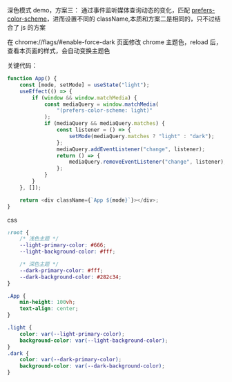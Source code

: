 深色模式 demo，方案三：
通过事件监听媒体查询动态的变化，匹配
[prefers-color-scheme](https://developer.mozilla.org/zh-CN/docs/Web/CSS/@media/prefers-color-scheme)，进而设置不同的 className,本质和方案二是相同的，只不过结合了 js 的方案

在 chrome://flags/#enable-force-dark 页面修改 chrome 主题色，reload 后，查看本页面的样式，会自动变换主题色

关键代码：

```javascript
function App() {
    const [mode, setMode] = useState("light");
    useEffect(() => {
        if (window && window.matchMedia) {
            const mediaQuery = window.matchMedia(
                "(prefers-color-scheme: light)"
            );
            if (mediaQuery && mediaQuery.matches) {
                const listener = () => {
                    setMode(mediaQuery.matches ? "light" : "dark");
                };
                mediaQuery.addEventListener("change", listener);
                return () => {
                    mediaQuery.removeEventListener("change", listener);
                };
            }
        }
    }, []);

    return <div className={`App ${mode}`}></div>;
}
```

css

```css
:root {
    /* 浅色主题 */
    --light-primary-color: #666;
    --light-background-color: #fff;

    /* 深色主题 */
    --dark-primary-color: #fff;
    --dark-background-color: #282c34;
}

.App {
    min-height: 100vh;
    text-align: center;
}

.light {
    color: var(--light-primary-color);
    background-color: var(--light-background-color);
}
.dark {
    color: var(--dark-primary-color);
    background-color: var(--dark-background-color);
}
```
